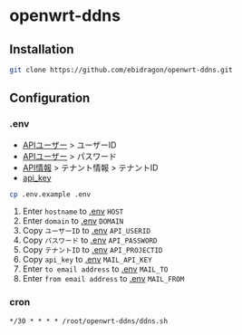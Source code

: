 # openwrt-ddns

## Installation
```bash
git clone https://github.com/ebidragon/openwrt-ddns.git
```

## Configuration
### .env
- [APIユーザー](https://doc.conoha.jp/api-vps3/cp-create_api_user-v3/) > ユーザーID
- [APIユーザー](https://doc.conoha.jp/api-vps3/cp-create_api_user-v3/) > パスワード
- [API情報](https://doc.conoha.jp/api-vps3/cp-get_api_info-v3/) > テナント情報 > テナントID
- [api_key](https://sendgrid.kke.co.jp/docs/User_Manual_JP/Settings/api_keys.html)
```bash
cp .env.example .env
```
1. Enter `hostname` to [.env](.env) `HOST`
2. Enter `domain` to [.env](.env) `DOMAIN`
3. Copy `ユーザーID` to [.env](.env) `API_USERID`
4. Copy `パスワード` to [.env](.env) `API_PASSWORD`
5. Copy `テナントID` to [.env](.env) `API_PROJECTID`
6. Copy `api_key` to [.env](.env) `MAIL_API_KEY`
7. Enter `to email address` to [.env](.env) `MAIL_TO`
8. Enter `from email address` to [.env](.env) `MAIL_FROM`
### cron
```
*/30 * * * * /root/openwrt-ddns/ddns.sh
```